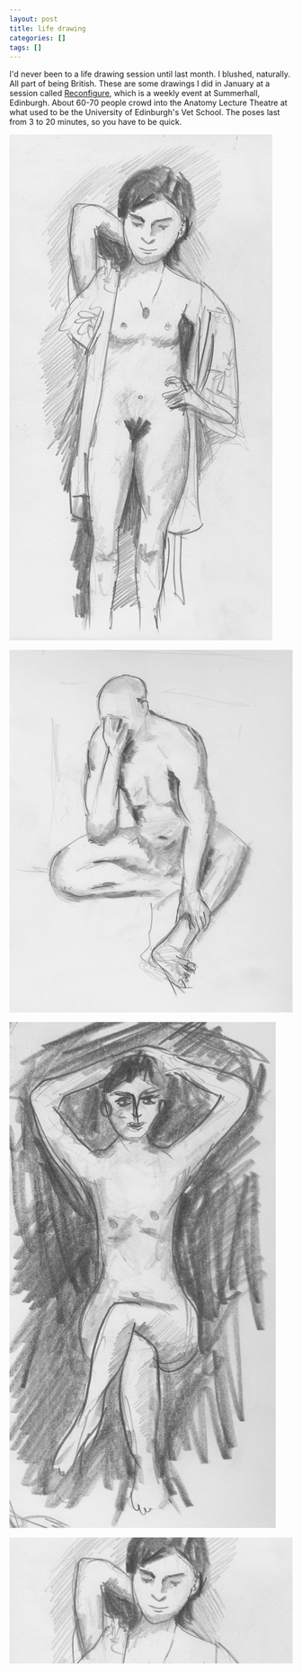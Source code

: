 ```yaml
---
layout: post
title: life drawing 
categories: []
tags: []
---
```


I'd never been to a life drawing session until last month. I blushed, naturally. All part of being British. These are some drawings I did in January at a session called [Reconfigure](http://www.topazpauls.com/reconfigure), which is a weekly event at Summerhall, Edinburgh. About 60-70 people crowd into the Anatomy Lecture Theatre at what used to be the University of Edinburgh's Vet School. The poses last from 3 to 20 minutes, so you have to be quick.

[![alt](/assets/img/blog/2018/reconfigure-1.jpg)](/assets/img/blog/2018/reconfigure-1.jpg)

[![alt](/assets/img/blog/2018/reconfigure-2.jpg)](/assets/img/blog/2018/reconfigure-2.jpg)

[![alt](/assets/img/blog/2018/reconfigure-3.jpg)](/assets/img/blog/2018/reconfigure-3.jpg)

[![alt](/assets/img/blog/2018/reconfigure-4.jpg)](/assets/img/blog/2018/reconfigure-4.jpg)